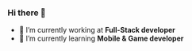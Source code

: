 ### Hi there 👋

- 🔭 I’m currently working at **Full-Stack developer**
- 🌱 I’m currently learning **Mobile & Game developer**
